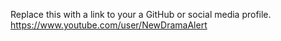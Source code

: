 Replace this with a link to your a GitHub or social media profile.
https://www.youtube.com/user/NewDramaAlert
